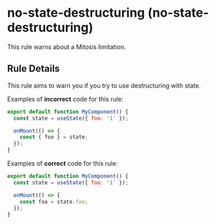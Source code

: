 # no-state-destructuring (no-state-destructuring)

This rule warns about a Mitosis limitation.

## Rule Details

This rule aims to warn you if you try to use destructuring with state.

Examples of **incorrect** code for this rule:

```js
export default function MyComponent() {
  const state = useState({ foo: '1' });

  onMount(() => {
    const { foo } = state;
  });
}
```

Examples of **correct** code for this rule:

```js
export default function MyComponent() {
  const state = useState({ foo: '1' });

  onMount(() => {
    const foo = state.foo;
  });
}
```
